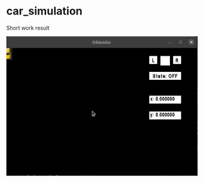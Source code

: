 # car_simulation
Short work result

![](https://github.com/Damianaaa/car_simulation/blob/master/simulation.gif)

